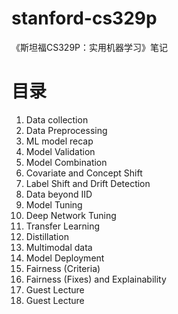 # stanford-cs329p

《斯坦福CS329P：实用机器学习》笔记


# 目录

1. Data collection
2. Data Preprocessing
3. ML model recap
4. Model Validation
5. Model Combination
6. Covariate and Concept Shift
7. Label Shift and Drift Detection
8. Data beyond IID
9. Model Tuning
10. Deep Network Tuning
11. Transfer Learning
12. Distillation
13. Multimodal data
14. Model Deployment
15. Fairness (Criteria)
16. Fairness (Fixes) and Explainability
17. Guest Lecture
18. Guest Lecture
